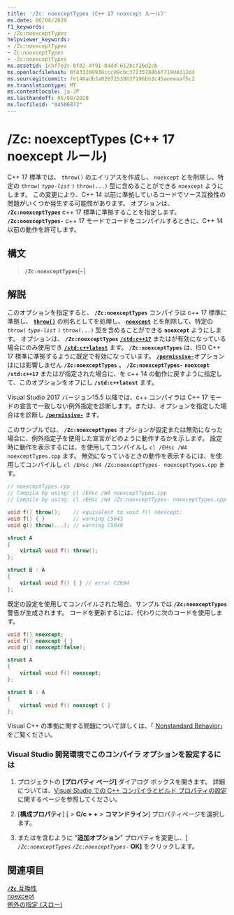 ```yaml
---
title: '/Zc: noexceptTypes (C++ 17 noexcept ルール)'
ms.date: 06/04/2020
f1_keywords:
- /Zc:noexceptTypes
helpviewer_keywords:
- /Zc:noexceptTypes
- Zc:noexceptTypes
- -Zc:noexceptTypes
ms.assetid: 1cbf7e3c-0f82-4f91-84dd-612bcf26d2c6
ms.openlocfilehash: 0f833209938ccc09cbc37235788b6f719d4d12d4
ms.sourcegitcommit: fe146adb3a02872538637196bb3c45aeeeaaf5c2
ms.translationtype: MT
ms.contentlocale: ja-JP
ms.lasthandoff: 06/08/2020
ms.locfileid: "84506872"
---
```

# <a name="zcnoexcepttypes-c17-noexcept-rules"></a>/Zc: noexceptTypes (C++ 17 noexcept ルール)

C++ 17 標準では、 `throw()` のエイリアスを作成し、 `noexcept` とを削除し、特定の `throw(` *`type-list`* `)` `throw(...)` 型に含めることができる `noexcept` ようにします。 この変更により、C++ 14 以前に準拠しているコードでソース互換性の問題がいくつか発生する可能性があります。 オプションは、 **`/Zc:noexceptTypes`** c++ 17 標準に準拠することを指定します。 **`/Zc:noexceptTypes-`** c++ 17 モードでコードをコンパイルするときに、C++ 14 以前の動作を許可します。

## <a name="syntax"></a>構文

> **`/Zc:noexceptTypes`**\[**`-`**]

## <a name="remarks"></a>解説

このオプションを指定すると、 **`/Zc:noexceptTypes`** コンパイラは c++ 17 標準に準拠し、 [**`throw()`**](../../cpp/exception-specifications-throw-cpp.md) の別名としてを処理し、 [**`noexcept`**](../../cpp/noexcept-cpp.md) とを削除して、特定の `throw(` *`type-list`* `)` `throw(...)` 型を含めることができる **`noexcept`** ようにします。 オプションは、 **`/Zc:noexceptTypes`** [**`/std:c++17`**](std-specify-language-standard-version.md) またはが有効になっている場合にのみ使用でき [**`/std:c++latest`**](std-specify-language-standard-version.md) ます。 **`/Zc:noexceptTypes`** は、ISO C++ 17 標準に準拠するように既定で有効になっています。 [**`/permissive-`**](permissive-standards-conformance.md)オプションはには影響しません **`/Zc:noexceptTypes`** 。 **`/Zc:noexceptTypes-`** **`noexcept`** **`/std:c++17`** またはが指定された場合に、を c++ 14 の動作に戻すように指定して、このオプションをオフにし **`/std:c++latest`** ます。

Visual Studio 2017 バージョン15.5 以降では、c++ コンパイラは C++ 17 モードの宣言で一致しない例外指定を診断します。または、オプションを指定した場合はを診断し [**`/permissive-`**](permissive-standards-conformance.md) ます。

このサンプルでは、 **`/Zc:noexceptTypes`** オプションが設定または無効になった場合に、例外指定子を使用した宣言がどのように動作するかを示します。 設定時に動作を表示するには、を使用してコンパイルし `cl /EHsc /W4 noexceptTypes.cpp` ます。 無効になっているときの動作を表示するには、を使用してコンパイルし `cl /EHsc /W4 /Zc:noexceptTypes- noexceptTypes.cpp` ます。

```cpp
// noexceptTypes.cpp
// Compile by using: cl /EHsc /W4 noexceptTypes.cpp
// Compile by using: cl /EHsc /W4 /Zc:noexceptTypes- noexceptTypes.cpp

void f() throw();    // equivalent to void f() noexcept;
void f() { }         // warning C5043
void g() throw(...); // warning C5040

struct A
{
    virtual void f() throw();
};

struct B : A
{
    virtual void f() { } // error C2694
};
```

既定の設定を使用してコンパイルされた場合、サンプルでは **`/Zc:noexceptTypes`** 警告が生成されます。 コードを更新するには、代わりに次のコードを使用します。

```cpp
void f() noexcept;
void f() noexcept { }
void g() noexcept(false);

struct A
{
    virtual void f() noexcept;
};

struct B : A
{
    virtual void f() noexcept { }
};
```

Visual C++ の準拠に関する問題について詳しくは、「 [Nonstandard Behavior](../../cpp/nonstandard-behavior.md)」をご覧ください。

### <a name="to-set-this-compiler-option-in-the-visual-studio-development-environment"></a>Visual Studio 開発環境でこのコンパイラ オプションを設定するには

1. プロジェクトの **[プロパティ ページ]** ダイアログ ボックスを開きます。 詳細については、[Visual Studio での C++ コンパイラとビルド プロパティの設定](../working-with-project-properties.md)に関するページを参照してください。

1. [**構成プロパティ**] [  >  **C/c + +**  >  **コマンドライン**] プロパティページを選択します。

1. またはを含むように "**追加オプション**" プロパティを変更し、[ *`/Zc:noexceptTypes`* *`/Zc:noexceptTypes-`* **OK]** をクリックします。

## <a name="see-also"></a>関連項目

[**`/Zc`** 互換性](zc-conformance.md)\
[noexcept](../../cpp/noexcept-cpp.md)\
[例外の指定 (スロー)](../../cpp/exception-specifications-throw-cpp.md)
